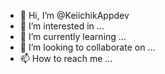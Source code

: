 - 👋 Hi, I’m @KeiichikAppdev
- 👀 I’m interested in ...
- 🌱 I’m currently learning ...
- 💞️ I’m looking to collaborate on ...
- 📫 How to reach me ...

<!---
KeiichikAppdev/KeiichikAppdev is a ✨ special ✨ repository because its `README.md` (this file) appears on your GitHub profile.
You can click the Preview link to take a look at your changes.
--->
